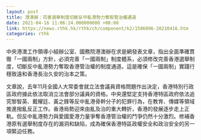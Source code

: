 ```yaml
---
layout: post
title: 港澳辦：完善選舉制度切斷反中亂港勢力奪取管治權通道
date: 2021-04-16 11:06:24.000000000 +08:00
link: https://news.rthk.hk/rthk/ch/component/k2/1586096-20210416.htm
categories: rthk
---
```


中央港澳工作領導小組辦公室、國務院港澳辦在求是網發表文章，指出全面準確貫徹「一國兩制」方針，必須完善「一國兩制」制度體系，必須修改完善香港選舉制度，切斷反中亂港勢力奪取香港管治權的制度通道。這是確保「一國兩制」實踐行穩致遠和香港長治久安的治本之策。

文章說，去年11月全國人大常委會就立法會議員資格問題作出決定，香港特別行政區政府據此依法取消立法會部分議員的資格。中央還堅定支持香港特區政府依法追究黎智英、戴耀廷、黃之鋒等反中亂港骨幹分子的犯罪行為，在教育、傳媒等領域推進撥亂反正工作。香港局勢迎來由亂及治的重大轉折，香港的發展逐步走上正軌。但反中亂港勢力與愛國愛港力量爭奪香港管治權的鬥爭仍然十分激烈。修補香港原有選舉制度存在的漏洞和缺陷，成為確保香港特區政權安全和政治安全的另一項緊迫任務。

